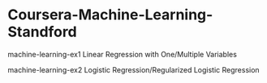 # Coursera-Machine-Learning-Standford
machine-learning-ex1   Linear Regression with One/Multiple Variables

machine-learning-ex2   Logistic Regression/Regularized Logistic Regression
